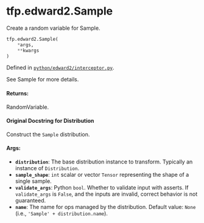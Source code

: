 <div itemscope itemtype="http://developers.google.com/ReferenceObject">
<meta itemprop="name" content="tfp.edward2.Sample" />
<meta itemprop="path" content="Stable" />
</div>

# tfp.edward2.Sample

Create a random variable for Sample.

``` python
tfp.edward2.Sample(
    *args,
    **kwargs
)
```



Defined in [`python/edward2/interceptor.py`](https://github.com/tensorflow/probability/tree/master/tensorflow_probability/python/edward2/interceptor.py).

<!-- Placeholder for "Used in" -->

See Sample for more details.

#### Returns:

  RandomVariable.

#### Original Docstring for Distribution

Construct the `Sample` distribution.


#### Args:

* <b>`distribution`</b>: The base distribution instance to transform. Typically an
    instance of `Distribution`.
* <b>`sample_shape`</b>: `int` scalar or vector `Tensor` representing the shape of a
    single sample.
* <b>`validate_args`</b>: Python `bool`.  Whether to validate input with asserts.
    If `validate_args` is `False`, and the inputs are invalid,
    correct behavior is not guaranteed.
* <b>`name`</b>: The name for ops managed by the distribution.
    Default value: `None` (i.e., `'Sample' + distribution.name`).